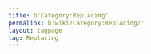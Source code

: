 ```yaml
---
title: b'Category:Replacing'
permalink: b'wiki/Category:Replacing/'
layout: tagpage
tag: Replacing
---
```



